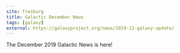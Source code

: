 ```yaml
---
site: freiburg
title: Galactic December News
tags: [galaxy]
external: https://galaxyproject.org/news/2019-12-galaxy-update/
---
```


The December 2019 Galactic News is here!
